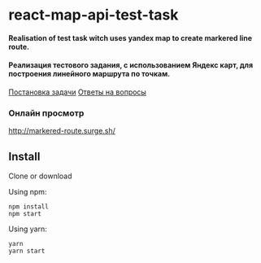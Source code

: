 # react-map-api-test-task

#### Realisation of test task witch uses yandex map to create markered line route.

#### Реализация тестового задания, с использованием Яндекс карт, для построения линейного маршрута по точкам.

[Постановка задачи](https://github.com/i-Living/react-map-api-test-task/blob/master/Q%20and%20A/questions%20and%20test%20task.pdf)
[Ответы на вопросы](https://github.com/i-Living/react-map-api-test-task/blob/master/Q%20and%20A/qa.md)

### Онлайн просмотр
http://markered-route.surge.sh/

## Install

Clone or download

Using npm:
```shell
npm install
npm start
```

Using yarn:
```shell
yarn
yarn start
```
